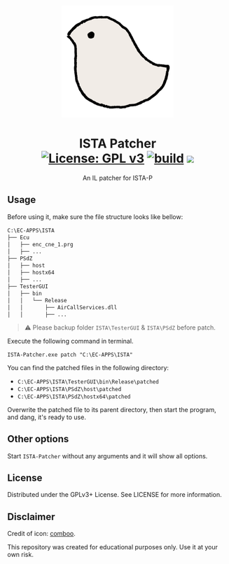 <div align="center">
<img alt="LOGO" src="images/patcher-icon.png" width="256" height="256" />

# ISTA Patcher <br/> [![License: GPL v3](https://img.shields.io/github/license/tautcony/ISTA-Patcher?style=flat-square)](https://www.gnu.org/licenses/gpl-3.0) [![build](https://img.shields.io/github/actions/workflow/status/tautcony/ISTA-Patcher/build.yml?style=flat-square)](https://github.com/tautcony/ISTA-Patcher/actions) [![](https://img.shields.io/github/downloads/tautcony/ISTA-Patcher/total.svg?style=flat-square)](https://github.com/tautcony/ISTA-Patcher/releases)

An IL patcher for ISTA-P

</div>

## Usage

Before using it, make sure the file structure looks like bellow:

```
C:\EC-APPS\ISTA
├── Ecu
│   ├── enc_cne_1.prg
│   ├── ...
├── PSdZ
│   ├── host
│   ├── hostx64
│   ├── ...
├── TesterGUI
│   ├── bin
│   │   └── Release
│   │       ├── AirCallServices.dll
│   │       ├── ...
```

> ⚠️ Please backup folder `ISTA\TesterGUI` & `ISTA\PSdZ` before patch.

Execute the following command in terminal.

```batch
ISTA-Patcher.exe patch "C:\EC-APPS\ISTA"
```

You can find the patched files in the following directory:
- `C:\EC-APPS\ISTA\TesterGUI\bin\Release\patched`
- `C:\EC-APPS\ISTA\PSdZ\host\patched`
- `C:\EC-APPS\ISTA\PSdZ\hostx64\patched`

Overwrite the patched file to its parent directory, then start the program, and dang, it's ready to use.

## Other options

Start `ISTA-Patcher` without any arguments and it will show all options.

## License

Distributed under the GPLv3+ License. See LICENSE for more information.

## Disclaimer

Credit of icon: [comboo](https://twitter.com/comboo28).

This repository was created for educational purposes only. Use it at your own risk.
